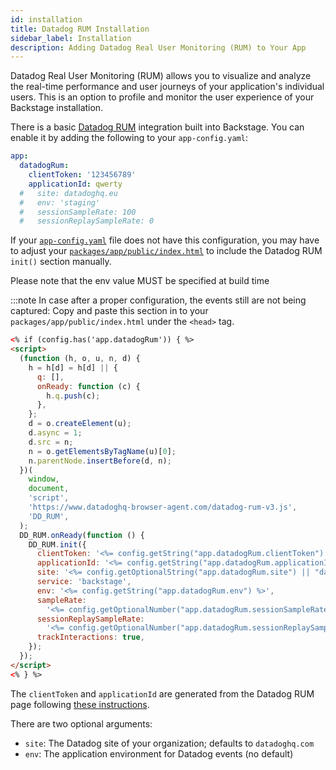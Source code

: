 ```yaml
---
id: installation
title: Datadog RUM Installation
sidebar_label: Installation
description: Adding Datadog Real User Monitoring (RUM) to Your App
---
```


Datadog Real User Monitoring (RUM) allows you to visualize and analyze the
real-time performance and user journeys of your application's individual users.
This is an option to profile and monitor the user experience of your Backstage
installation.

There is a basic [Datadog RUM](https://docs.datadoghq.com/real_user_monitoring/)
integration built into Backstage. You can enable it by adding the following to
your `app-config.yaml`:

```yaml
app:
  datadogRum:
    clientToken: '123456789'
    applicationId: qwerty
  #   site: datadoghq.eu
  #   env: 'staging'
  #   sessionSampleRate: 100
  #   sessionReplaySampleRate: 0
```

If your [`app-config.yaml`](https://github.com/backstage/backstage/blob/e0506af8fc54074a160fb91c83d6cae8172d3bb3/app-config.yaml#L5) file does not have this configuration, you may have to adjust your [`packages/app/public/index.html`](https://github.com/backstage/backstage/blob/e0506af8fc54074a160fb91c83d6cae8172d3bb3/packages/app/public/index.html#L69) to include the Datadog RUM `init()` section manually.

Please note that the env value MUST be specified at build time

:::note
In case after a proper configuration, the events still are not being captured: Copy and paste this section in to your `packages/app/public/index.html` under the `<head>` tag.

```html
<% if (config.has('app.datadogRum')) { %>
<script>
  (function (h, o, u, n, d) {
    h = h[d] = h[d] || {
      q: [],
      onReady: function (c) {
        h.q.push(c);
      },
    };
    d = o.createElement(u);
    d.async = 1;
    d.src = n;
    n = o.getElementsByTagName(u)[0];
    n.parentNode.insertBefore(d, n);
  })(
    window,
    document,
    'script',
    'https://www.datadoghq-browser-agent.com/datadog-rum-v3.js',
    'DD_RUM',
  );
  DD_RUM.onReady(function () {
    DD_RUM.init({
      clientToken: '<%= config.getString("app.datadogRum.clientToken") %>',
      applicationId: '<%= config.getString("app.datadogRum.applicationId") %>',
      site: '<%= config.getOptionalString("app.datadogRum.site") || "datadoghq.com" %>',
      service: 'backstage',
      env: '<%= config.getString("app.datadogRum.env") %>',
      sampleRate:
        '<%= config.getOptionalNumber("app.datadogRum.sessionSampleRate") || 100 %>',
      sessionReplaySampleRate:
        '<%= config.getOptionalNumber("app.datadogRum.sessionReplaySampleRate") || 0 %>',
      trackInteractions: true,
    });
  });
</script>
<% } %>
```

The `clientToken` and `applicationId` are generated from the Datadog RUM page
following
[these instructions](https://docs.datadoghq.com/real_user_monitoring/browser/).

There are two optional arguments:

- `site`: The Datadog site of your organization; defaults to `datadoghq.com`
- `env`: The application environment for Datadog events (no default)
